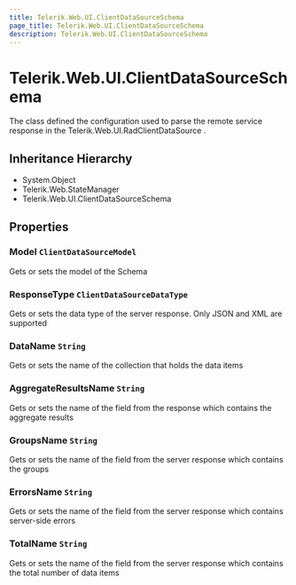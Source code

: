 ```yaml
---
title: Telerik.Web.UI.ClientDataSourceSchema
page_title: Telerik.Web.UI.ClientDataSourceSchema
description: Telerik.Web.UI.ClientDataSourceSchema
---
```


# Telerik.Web.UI.ClientDataSourceSchema

The class defined the configuration used to parse the remote service response in the Telerik.Web.UI.RadClientDataSource .

## Inheritance Hierarchy

* System.Object
* Telerik.Web.StateManager
* Telerik.Web.UI.ClientDataSourceSchema

## Properties

###  Model `ClientDataSourceModel`

Gets or sets the model of the Schema

###  ResponseType `ClientDataSourceDataType`

Gets or sets the data type of the server response. Only JSON and XML are supported

###  DataName `String`

Gets or sets the name of the collection that holds the data items

###  AggregateResultsName `String`

Gets or sets the name of the field from the response which contains the aggregate results

###  GroupsName `String`

Gets or sets the name of the field from the server response which contains the groups

###  ErrorsName `String`

Gets or sets the name of the field from the server response which contains server-side errors

###  TotalName `String`

Gets or sets the name of the field from the server response which contains the total number of data items

